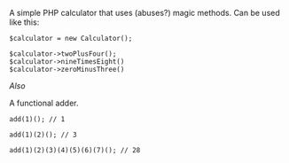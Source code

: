 A simple PHP calculator that uses (abuses?) magic methods. Can be used like this:

```
$calculator = new Calculator();

$calculator->twoPlusFour();
$calculator->nineTimesEight()
$calculator->zeroMinusThree()
```

_Also_

A functional adder.

```
add(1)(); // 1

add(1)(2)(); // 3

add(1)(2)(3)(4)(5)(6)(7)(); // 28
```
